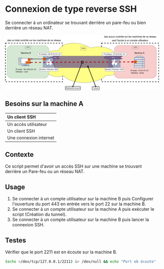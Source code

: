 # Connexion de type reverse SSH
Se connecter à un ordinateur se trouvant derrière un pare-feu ou bien derrière un réseau NAT.

![Schèma réseau](schema/schema.png)

## Besoins sur la machine A

| Un client SSH |
| :------------ |
| Un accès utilisateur |
| Un client SSH |
| Une connexion internet |

## Contexte
Ce script permet d'avoir un accès SSH sur une machine se trouvant derrière un Pare-feu ou un réseau NAT.
 

## Usage

1. Se connecter à un compte utilisateur sur la machine B puis Configurer l'ouverture du port 443 en entrée vers le port 22 sur la machine B.
2. Se connecter à un compte utilisateur sur la machine A puis exécuter le script (Création du tunnel).
3. Se connecter à un compte utilisateur sur la machine B puis lancer la connexion SSH.

## Testes

Vérifier que le port 2211 est en écoute sur la machine B.

```Bash
(echo >/dev/tcp/127.0.0.1/2211) &> /dev/null && echo "Port eb écoute" || echo "Port fermé"
```
